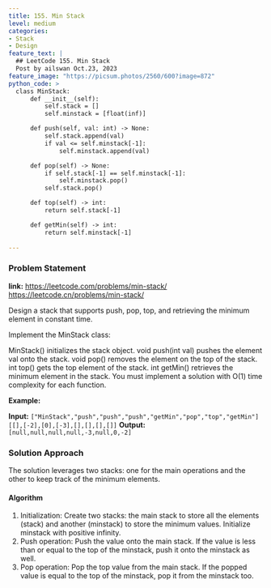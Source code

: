 ```yaml
---
title: 155. Min Stack
level: medium
categories:
- Stack
- Design
feature_text: |
  ## LeetCode 155. Min Stack
  Post by ailswan Oct.23, 2023
feature_image: "https://picsum.photos/2560/600?image=872"
python_code: >
  class MinStack:
      def __init__(self):
          self.stack = []
          self.minstack = [float(inf)]

      def push(self, val: int) -> None:
          self.stack.append(val)
          if val <= self.minstack[-1]:
              self.minstack.append(val)

      def pop(self) -> None:
          if self.stack[-1] == self.minstack[-1]:
              self.minstack.pop()
          self.stack.pop()

      def top(self) -> int:
          return self.stack[-1]

      def getMin(self) -> int:
          return self.minstack[-1]      
   
---
```


### Problem Statement
**link:**
https://leetcode.com/problems/min-stack/
https://leetcode.cn/problems/min-stack/
 
Design a stack that supports push, pop, top, and retrieving the minimum element in constant time.

Implement the MinStack class:

MinStack() initializes the stack object.
void push(int val) pushes the element val onto the stack.
void pop() removes the element on the top of the stack.
int top() gets the top element of the stack.
int getMin() retrieves the minimum element in the stack.
You must implement a solution with O(1) time complexity for each function.

**Example:**

**Input:** `["MinStack","push","push","push","getMin","pop","top","getMin"][[],[-2],[0],[-3],[],[],[],[]]`
**Output:** `[null,null,null,null,-3,null,0,-2]`
 
 

### Solution Approach
The solution leverages two stacks: one for the main operations and the other to keep track of the minimum elements.

#### Algorithm
1. Initialization: Create two stacks: the main stack to store all the elements (stack) and another (minstack) to store the minimum values. Initialize minstack with positive infinity.
2. Push operation: Push the value onto the main stack. If the value is less than or equal to the top of the minstack, push it onto the minstack as well.
3. Pop operation: Pop the top value from the main stack. If the popped value is equal to the top of the minstack, pop it from the minstack too.